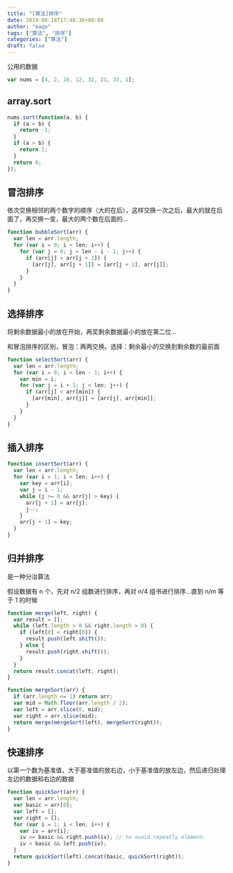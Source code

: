 ```yaml
---
title: "[算法]排序"
date: 2019-06-18T17:48:36+08:00
author: "eago"
tags: ["算法", "排序"]
categories: ["算法"]
draft: false
---
```


公用的数据

```js
var nums = [4, 2, 16, 12, 32, 21, 33, 1];
```

## array.sort

```js
nums.sort(function(a, b) {
  if (a < b) {
    return -1;
  }
  if (a > b) {
    return 1;
  }
  return 0;
});
```

## 冒泡排序

依次交换相邻的两个数字的顺序（大的在后），这样交换一次之后，最大的就在后面了，再交换一变，最大的两个数在后面的...

```js
function bubbleSort(arr) {
  var len = arr.length;
  for (var i = 0; i < len; i++) {
    for (var j = 0; j < len - i - 1; j++) {
      if (arr[j] > arr[j + 1]) {
        [arr[j], arr[j + 1]] = [arr[j + 1], arr[j]];
      }
    }
  }
}
```

## 选择排序

将剩余数据最小的放在开始，再奖剩余数据最小的放在第二位...

和冒泡排序的区别，冒泡：两两交换。选择：剩余最小的交换到剩余数的最前面

```js
function selectSort(arr) {
  var len = arr.length;
  for (var i = 0; i < len - 1; i++) {
    var min = i;
    for (var j = i + 1; j < len; j++) {
      if (arr[j] < arr[min]) {
        [arr[min], arr[j]] = [arr[j], arr[min]];
      }
    }
  }
}
```

## 插入排序

```js
function insertSort(arr) {
  var len = arr.length;
  for (var i = 1; i < len; i++) {
    var key = arr[i];
    var j = i - 1;
    while (j >= 0 && arr[j] > key) {
      arr[j + 1] = arr[j];
      j--;
    }
    arr[j + 1] = key;
  }
}
```

## 归并排序

是一种分治算法

假设数据有 n 个，先对 n/2 组数进行排序，再对 n/4 组书进行排序...直到 n/m 等于 1 的时候

```js
function merge(left, right) {
  var result = [];
  while (left.length > 0 && right.length > 0) {
    if (left[0] < right[0]) {
      result.push(left.shift());
    } else {
      result.push(right.shift());
    }
  }
  return result.concat(left, right);
}

function mergeSort(arr) {
  if (arr.length <= 1) return arr;
  var mid = Math.floor(arr.length / 2);
  var left = arr.slice(0, mid);
  var right = arr.slice(mid);
  return merge(mergeSort(left), mergeSort(right));
}
```

## 快速排序

以第一个数为基准值，大于基准值的放右边，小于基准值的放左边，然后递归处理左边的数据和右边的数据

```js
function quickSort(arr) {
  var len = arr.length;
  var basic = arr[0];
  var left = [];
  var right = [];
  for (var i = 1; i < len; i++) {
    var iv = arr[i];
    iv >= basic && right.push(iv); // to avoid repeatly element.
    iv < basic && left.push(iv);
  }
  return quickSort(left).concat(basic, quickSort(right));
}
```
